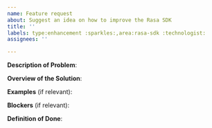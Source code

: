 ```yaml
---
name: Feature request
about: Suggest an idea on how to improve the Rasa SDK
title: ''
labels: type:enhancement :sparkles:,area:rasa-sdk :technologist:
assignees: ''

---
```


**Description of Problem**:
<!-- Short overview of the current situation.
Why is this feature needed? Please link any relevant
[forum](https://forum.rasa.com) threads here. -->

**Overview of the Solution**:
<!-- What would a possible solution look like?
Describe, without going too low into technical details,
what changes need to happen during implementation of this feature. -->

**Examples** (if relevant):
<!-- List examples and/or link to relevant references. -->

**Blockers** (if relevant):
<!-- Is this feature blocked by anything or anyone?
Or might there be any potential blockers on the way? -->

**Definition of Done**:
<!-- What needs to be there to consider this feature as done?
- [ ] Tests are added
- [ ] Feature is documented
- [ ] ... -->

